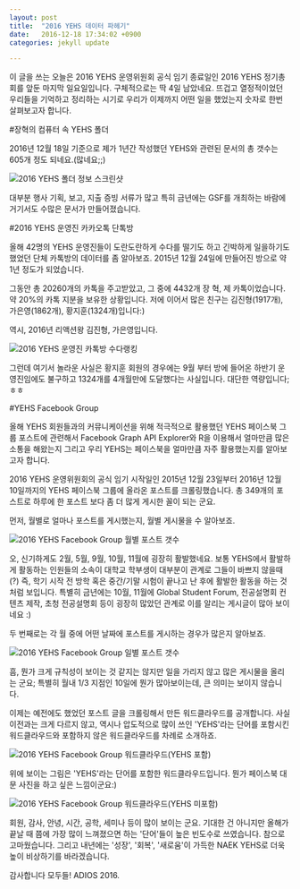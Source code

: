 ```yaml
---
layout: post
title:  "2016 YEHS 데이터 파헤기"
date:   2016-12-18 17:34:02 +0900
categories: jekyll update

---
```


이 글을 쓰는 오늘은 2016 YEHS 운영위원회 공식 임기 종료일인 2016 YEHS 정기총회를 앞둔 마지막 일요일입니다. 
구체적으로는 딱 4일 남았네요.
뜨겁고 열정적이었던 우리들을 기억하고 정리하는 시기로 우리가 이제까지 어떤 일을 했었는지 숫자로 한번 살펴보고자 합니다.

#장혁의 컴퓨터 속 YEHS 폴더

2016년 12월 18일 기준으로 제가 1년간 작성했던 YEHS와 관련된 문서의 총 갯수는 605개 정도 되네요.(많네요;;)

![2016 YEHS 폴더 정보 스크린샷]({{site.url}}/yehsdata/img/yehs_folder_screenshot.png)

대부분 행사 기획, 보고, 지출 증빙 서류가 많고 특히 금년에는 GSF를 개최하는 바람에 거기서도 수많은 문서가 만들어졌습니다.

#2016 YEHS 운영진 카카오톡 단톡방

올해 42명의 YEHS 운영진들이 도란도란하게 수다를 떨기도 하고 긴박하게 일을하기도 했었던 단체 카톡방의 데이터를 좀 알아보죠.
2015년 12월 24일에 만들어진 방으로 약 1년 정도가 되었습니다.

그동안 총 20260개의 카톡을 주고받았고, 그 중에 4432개 장 혁, 제 카톡이었습니다. 약 20%의 카톡 지분을 보유한 상황입니다.
저에 이어서 많은 친구는 김진형(1917개), 가은영(1862개), 황지훈(1324개)입니다:)

역시, 2016년 리액션왕 김진형, 가은영입니다.

![2016 YEHS 운영진 카톡방 수다랭킹]({{site.url}}/yehsdata/img/yehs_kakaotalk_suda.png)

그런데 여기서 놀라운 사실은 황지훈 회원의 경우에는 9월 부터 방에 들어온 하반기 운영진임에도 불구하고 1324개를 4개월만에 도달했다는 사실입니다.
대단한 역량입니다; ㅎㅎ


#YEHS Facebook Group

 올해 YEHS 회원들과의 커뮤니케이션을 위해 적극적으로 활용했던 YEHS 페이스북 그룹 포스트에 관련해서 Facebook Graph API Explorer와 R을 이용해서 얼마만큼 많은 소통을 해왔는지 그리고 우리 YEHS는 페이스북을 얼마만큼 자주 활용했는지를 알아보고자 합니다.

2016 YEHS 운영위원회의 공식 임기 시작일인 2015년 12월 23일부터 2016년 12월 10일까지의 YEHS 페이스북 그룹에 올라온 포스트를 크롤링했습니다.
총 349개의 포스트로 하루에 한 포스트 보다 좀 더 많게 게시한 꼴이 되는 군요.

먼저, 월별로 얼마나 포스트를 게시했는지, 월별 게시물을 수 알아보죠.

![2016 YEHS Facebook Group 월별 포스트 갯수]({{site.url}}/yehsdata/img/2016_yehs_facebook_group_monthly_post_count.png)

오, 신기하게도 2월, 5월, 9월, 10월, 11월에 굉장히 활발했네요. 
보통 YEHS에서 활발하게 활동하는 인원들의 소속이 대학교 학부생이 대부분이 관계로 그들이 바쁘지 않을때(?) 즉, 학기 시작 전 방학 혹은 중간/기말 시험이 끝나고 난 후에 활발한 활동을 하는 것처럼 보입니다. 특별히 금년에는 10월, 11월에 Global Student Forum, 전공설명회 컨텐츠 제작, 초청 전공설명회 등이 굉장히 많았던 관계로 이를 알리는 게시글이 많아 보이네요 :)

두 번째로는 각 월 중에 어떤 날짜에 포스트를 게시하는 경우가 많은지 알아보죠.

![2016 YEHS Facebook Group 일별 포스트 갯수]({{site.url}}/yehsdata/img/2016_yehs_facebook_group_daily_post_count.png)

흠, 뭔가 크게 규칙성이 보이는 것 같지는 않지만 일을 가리지 않고 많은 게시물을 올리는 군요;
특별히 월내 1/3 지점인 10일에 뭔가 많아보이는데, 큰 의미는 보이지 않습니다.

이제는 예전에도 했었던 포스트 글을 크롤링해서 만든 워드클라우드를 공개합니다.
사실 이전과는 크게 다르지 않고, 역시나 압도적으로 많이 쓰인 'YEHS'라는 단어를 포함시킨 워드클라우드와 포함하지 않은 워드클라우드를 차례로 소개하죠.

![2016 YEHS Facebook Group 워드클라우드(YEHS 포함)]({{site.url}}/yehsdata/img/2016_yehs_wordcloud.png)

위에 보이는 그림은 'YEHS'라는 단어를 포함한 워드클라우드입니다. 뭔가 페이스북 대문 사진을 하고 싶은 느낌이군요:)


![2016 YEHS Facebook Group 워드클라우드(YEHS 미포함)]({{site.url}}/yehsdata/img/2016_yehs_wordcloud_non_yehs.png)

회원, 감사, 안녕, 시간, 공학, 세미나 등이 많이 보이는 군요. 
기대한 건 아니지만 올해가 끝날 때 쯤에 가장 많이 느껴졌으면 하는 '단어'들이 높은 빈도수로 쓰였습니다.
참으로 고마웠습니다. 그리고 내년에는 '성장', '회복', '새로움'이 가득한 NAEK YEHS로 더욱 높이 비상하기를 바라겠습니다.


감사합니다 모두들! ADIOS 2016.